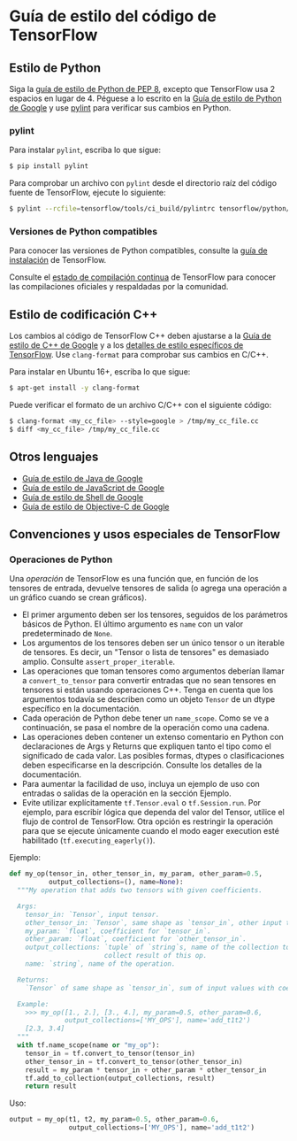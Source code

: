 # Guía de estilo del código de TensorFlow

## Estilo de Python

Siga la [guía de estilo de Python de PEP 8](https://www.python.org/dev/peps/pep-0008/), excepto que TensorFlow usa 2 espacios en lugar de 4. Péguese a lo escrito en la [Guía de estilo de Python de Google](https://github.com/google/styleguide/blob/gh-pages/pyguide.md) y use [pylint](https://www.pylint.org/) para verificar sus cambios en Python.

### pylint

Para instalar `pylint`, escriba lo que sigue:

```bash
$ pip install pylint
```

Para comprobar un archivo con `pylint` desde el directorio raíz del código fuente de TensorFlow, ejecute lo siguiente:

```bash
$ pylint --rcfile=tensorflow/tools/ci_build/pylintrc tensorflow/python/keras/losses.py
```

### Versiones de Python compatibles

Para conocer las versiones de Python compatibles, consulte la [guía de instalación](https://www.tensorflow.org/install) de TensorFlow.

Consulte el [estado de compilación continua](https://github.com/tensorflow/tensorflow/blob/master/README.md#continuous-build-status) de TensorFlow para conocer las compilaciones oficiales y respaldadas por la comunidad.

## Estilo de codificación C++

Los cambios al código de TensorFlow C++ deben ajustarse a la [Guía de estilo de C++ de Google](https://google.github.io/styleguide/cppguide.html) y a los [detalles de estilo específicos de TensorFlow](https://github.com/tensorflow/community/blob/master/governance/cpp-style.md). Use `clang-format` para comprobar sus cambios en C/C++.

Para instalar en Ubuntu 16+, escriba lo que sigue:

```bash
$ apt-get install -y clang-format
```

Puede verificar el formato de un archivo C/C++ con el siguiente código:

```bash
$ clang-format <my_cc_file> --style=google > /tmp/my_cc_file.cc
$ diff <my_cc_file> /tmp/my_cc_file.cc
```

## Otros lenguajes

- [Guía de estilo de Java de Google](https://google.github.io/styleguide/javaguide.html)
- [Guía de estilo de JavaScript de Google](https://google.github.io/styleguide/jsguide.html)
- [Guía de estilo de Shell de Google](https://google.github.io/styleguide/shell.xml)
- [Guía de estilo de Objective-C de Google](https://google.github.io/styleguide/objcguide.html)

## Convenciones y usos especiales de TensorFlow

### Operaciones de Python

Una *operación* de TensorFlow es una función que, en función de los tensores de entrada, devuelve tensores de salida (o agrega una operación a un gráfico cuando se crean gráficos).

- El primer argumento deben ser los tensores, seguidos de los parámetros básicos de Python. El último argumento es `name` con un valor predeterminado de `None`.
- Los argumentos de los tensores deben ser un único tensor o un iterable de tensores. Es decir, un "Tensor o lista de tensores" es demasiado amplio. Consulte `assert_proper_iterable`.
- Las operaciones que toman tensores como argumentos deberían llamar a `convert_to_tensor` para convertir entradas que no sean tensores en tensores si están usando operaciones C++. Tenga en cuenta que los argumentos todavía se describen como un objeto `Tensor` de un dtype específico en la documentación.
- Cada operación de Python debe tener un `name_scope`. Como se ve a continuación, se pasa el nombre de la operación como una cadena.
- Las operaciones deben contener un extenso comentario en Python con declaraciones de Args y Returns que expliquen tanto el tipo como el significado de cada valor. Las posibles formas, dtypes o clasificaciones deben especificarse en la descripción. Consulte los detalles de la documentación.
- Para aumentar la facilidad de uso, incluya un ejemplo de uso con entradas o salidas de la operación en la sección Ejemplo.
- Evite utilizar explícitamente `tf.Tensor.eval` o `tf.Session.run`. Por ejemplo, para escribir lógica que dependa del valor del Tensor, utilice el flujo de control de TensorFlow. Otra opción es restringir la operación para que se ejecute únicamente cuando el modo eager execution esté habilitado (`tf.executing_eagerly()`).

Ejemplo:

```python
def my_op(tensor_in, other_tensor_in, my_param, other_param=0.5,
          output_collections=(), name=None):
  """My operation that adds two tensors with given coefficients.

  Args:
    tensor_in: `Tensor`, input tensor.
    other_tensor_in: `Tensor`, same shape as `tensor_in`, other input tensor.
    my_param: `float`, coefficient for `tensor_in`.
    other_param: `float`, coefficient for `other_tensor_in`.
    output_collections: `tuple` of `string`s, name of the collection to
                        collect result of this op.
    name: `string`, name of the operation.

  Returns:
    `Tensor` of same shape as `tensor_in`, sum of input values with coefficients.

  Example:
    >>> my_op([1., 2.], [3., 4.], my_param=0.5, other_param=0.6,
              output_collections=['MY_OPS'], name='add_t1t2')
    [2.3, 3.4]
  """
  with tf.name_scope(name or "my_op"):
    tensor_in = tf.convert_to_tensor(tensor_in)
    other_tensor_in = tf.convert_to_tensor(other_tensor_in)
    result = my_param * tensor_in + other_param * other_tensor_in
    tf.add_to_collection(output_collections, result)
    return result
```

Uso:

```python
output = my_op(t1, t2, my_param=0.5, other_param=0.6,
               output_collections=['MY_OPS'], name='add_t1t2')
```
